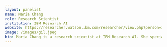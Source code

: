 ```yaml
---
layout: panelist
name: Maria Chang
role: Research Scientist
institution: IBM Research AI
website: https://researcher.watson.ibm.com/researcher/view.php?person=ibm-Maria.Chang
image: /images/gil.jpeg
bio: Maria Chang is a research scientist at IBM Research AI. She specializes in knowledge representation and reasoning, and how different types of symbolic and neuro-symbolic representations can be used for natural language understanding, analogical reasoning, spatial reasoning, and temporal reasoning. She has applied this work to a variety of tasks, including complex question answering, natural language inference, event-based information extraction, and schema induction. She also has a background in AI in education and has worked on educational software solutions that use sketch understanding and mixed initiative dialogue. Her work appears in AI and cognitive science conferences and journals, such as AI magazine, AAAI, IAAI, Topics in Cognitive Science, Spatial Cognition, and Neuroimage. She received a PhD in computer science from Northwestern University (2016) and a BA in cognitive science from UC Berkeley.
---
```

